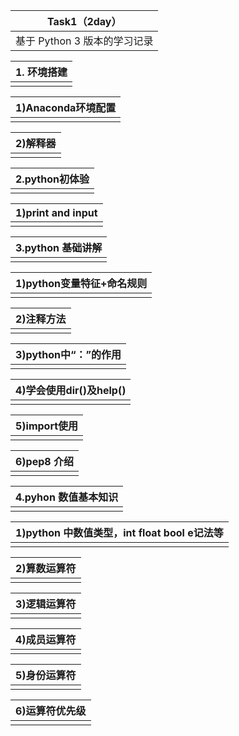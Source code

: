 | Task1（2day）                |
| ---------------------------- |
| 基于 Python 3 版本的学习记录 |

| 1. 环境搭建 |
| ----------- |
|             |

| 1)Anaconda环境配置 |
| ------------------ |
|                    |

| 2)解释器 |
| -------- |
|          |

| 2.python初体验 |
| -------------- |
|                |

| 1)print and input |
| ----------------- |
|                   |

| 3.python 基础讲解 |
| ----------------- |
|                   |

| 1)python变量特征+命名规则 |
| ------------------------- |
|                           |

| 2)注释方法 |
| ---------- |
|            |

| 3)python中“：”的作用 |
| -------------------- |
|                      |

| 4)学会使用dir()及help() |
| ----------------------- |
|                         |

| 5)import使用 |
| ------------ |
|              |

| 6)pep8 介绍 |
| ----------- |
|             |

| 4.pyhon 数值基本知识 |
| -------------------- |
|                      |

| 1)python 中数值类型，int float bool e记法等 |
| ------------------------------------------- |
|                                             |

| 2)算数运算符 |
| ------------ |
|              |

| 3)逻辑运算符 |
| ------------ |
|              |

| 4)成员运算符 |
| ------------ |
|              |

| 5)身份运算符 |
| ------------ |
|              |

| 6)运算符优先级 |
| -------------- |
|                |